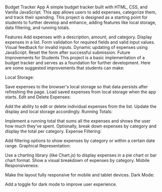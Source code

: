 Budget Tracker App
A simple budget tracker built with HTML, CSS, and Vanilla JavaScript. This app allows users to add expenses, categorize them, and track their spending. This project is designed as a starting point for students to further develop and enhance, adding features like local storage, data filtering, and running totals.

Features
Add expenses with a description, amount, and category.
Display expenses in a list.
Form validation for required fields and valid input values.
Visual feedback for invalid inputs.
Dynamic updating of expenses using JavaScript.
Reset the form after successful submission.
Future Improvements for Students
This project is a basic implementation of a budget tracker and serves as a foundation for further development. Here are some suggested improvements that students can make:

Local Storage:

Save expenses to the browser's local storage so that data persists after refreshing the page.
Load saved expenses from local storage when the app starts.
Edit and Delete Expenses:

Add the ability to edit or delete individual expenses from the list.
Update the display and local storage accordingly.
Running Totals:

Implement a running total that sums all the expenses and shows the user how much they’ve spent.
Optionally, break down expenses by category and display the total per category.
Expense Filtering:

Add filtering options to show expenses by category or within a certain date range.
Graphical Representation:

Use a charting library (like Chart.js) to display expenses in a pie chart or bar chart format.
Show a visual breakdown of expenses by category.
Mobile Responsiveness:

Make the layout fully responsive for mobile and tablet devices.
Dark Mode:

Add a toggle for dark mode to improve user experience.
